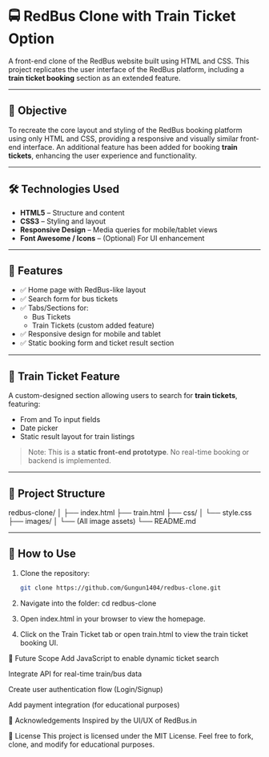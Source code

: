 # 🚍 RedBus Clone with Train Ticket Option

A front-end clone of the RedBus website built using HTML and CSS. This project replicates the user interface of the RedBus platform, including a **train ticket booking** section as an extended feature.

---

## 🎯 Objective

To recreate the core layout and styling of the RedBus booking platform using only HTML and CSS, providing a responsive and visually similar front-end interface. An additional feature has been added for booking **train tickets**, enhancing the user experience and functionality.

---

## 🛠️ Technologies Used

- **HTML5** – Structure and content
- **CSS3** – Styling and layout
- **Responsive Design** – Media queries for mobile/tablet views
- **Font Awesome / Icons** – (Optional) For UI enhancement

---

## 📌 Features

- ✅ Home page with RedBus-like layout
- ✅ Search form for bus tickets
- ✅ Tabs/Sections for:
  - Bus Tickets
  - Train Tickets (custom added feature)
- ✅ Responsive design for mobile and tablet
- ✅ Static booking form and ticket result section

---

## 🚉 Train Ticket Feature

A custom-designed section allowing users to search for **train tickets**, featuring:

- From and To input fields
- Date picker
- Static result layout for train listings

> Note: This is a **static front-end prototype**. No real-time booking or backend is implemented.

---

## 📂 Project Structure

redbus-clone/
│
├── index.html
├── train.html
├── css/
│ └── style.css
├── images/
│ └── (All image assets)
└── README.md

---

## 🚀 How to Use

1. Clone the repository:

   ```bash
   git clone https://github.com/Gungun1404/redbus-clone.git
   
2. Navigate into the folder:
     cd redbus-clone
   
3. Open index.html in your browser to view the homepage.
  
4. Click on the Train Ticket tab or open train.html to view the train ticket booking UI.

📅 Future Scope
Add JavaScript to enable dynamic ticket search

Integrate API for real-time train/bus data

Create user authentication flow (Login/Signup)

Add payment integration (for educational purposes)

🙌 Acknowledgements
Inspired by the UI/UX of RedBus.in

📃 License
This project is licensed under the MIT License. Feel free to fork, clone, and modify for educational purposes.



